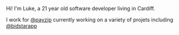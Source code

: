 <!------->
<!--layout: page-->
<!--title: About-->
<!--permalink: /about/-->
<!------->

Hi! I'm Luke, a 21 year old software developer living in Cardiff.  

I work for [@payzip](http://twitter.com/payzip) currently working on a variety of projets including [@bidstarapp](http://www.bidstar.co.uk/)
